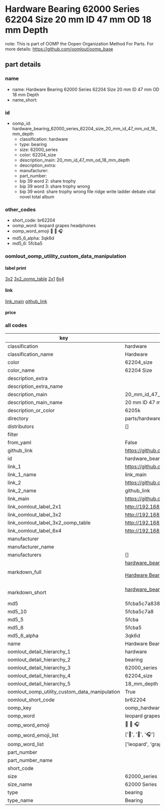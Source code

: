 # Hardware Bearing 62000 Series 62204 Size 20 mm ID 47 mm OD 18 mm Depth  

note: This is part of OOMP the Oopen Organization Method For Parts. For more details: https://github.com/oomlout/oomp_base

##  part details





### name
* name: Hardware Bearing 62000 Series 62204 Size 20 mm ID 47 mm OD 18 mm Depth
* name_short: 
### id
* oomp_id: hardware_bearing_62000_series_62204_size_20_mm_id_47_mm_od_18_mm_depth
  * classification: hardware
  * type: bearing
  * size: 62000_series
  * color: 62204_size
  * description_main: 20_mm_id_47_mm_od_18_mm_depth
  * description_extra: 
  * manufacturer: 
  * part_number: 
  * bip 39 word 2: share trophy
  * bip 39 word 3: share trophy wrong
  * bip 39 word: share trophy wrong file ridge write ladder debate vital novel total album

### other_codes
* short_code: br62204
* oomp_word: leopard grapes headphones
* oomp_word_emoji :leopard: :grapes: :headphones:
* md5_6_alpha: 3qk6d
* md5_6: 5fcba5






### oomlout_oomp_utility_custom_data_manipulation
#### label print
[3x2](http://192.168.1.245:1112/?label=oomp%203qk6d)
[3x2_oomp_table](http://192.168.1.107:1112/?label=oomp%203qk6d)
[2x1](http://192.168.1.242:1112/?label=oomp%203qk6d)
[6x4](http://192.168.1.55:1112/?label=oomp%203qk6d)    

#### link

[link_main](https://github.com/oomlout/oomlout_oomp_current_version_messy/tree/main/parts/hardware_bearing_62000_series_62204_size_20_mm_id_47_mm_od_18_mm_depth) [github_link](https://github.com/oomlout/oomlout_oomp_part_src/tree/main/parts/hardware_bearing_62000_series_62204_size_20_mm_id_47_mm_od_18_mm_depth)                             

#### price







### all codes 
| key | value |  
| --- | --- |  
| classification | hardware |  
| classification_name | Hardware |  
| color | 62204_size |  
| color_name | 62204 Size |  
| description_extra |  |  
| description_extra_name |  |  
| description_main | 20_mm_id_47_mm_od_18_mm_depth |  
| description_main_name | 20 mm ID 47 mm OD 18 mm Depth |  
| description_or_color | 6205k |  
| directory | parts/hardware_bearing_62000_series_62204_size_20_mm_id_47_mm_od_18_mm_depth |  
| distributors | [] |  
| filter |  |  
| from_yaml | False |  
| github_link | https://github.com/oomlout/oomlout_oomp_part_src/tree/main/parts/hardware_bearing_62000_series_62204_size_20_mm_id_47_mm_od_18_mm_depth |  
| id | hardware_bearing_62000_series_62204_size_20_mm_id_47_mm_od_18_mm_depth |  
| link_1 | https://github.com/oomlout/oomlout_oomp_current_version_messy/tree/main/parts/hardware_bearing_62000_series_62204_size_20_mm_id_47_mm_od_18_mm_depth |  
| link_1_name | link_main |  
| link_2 | https://github.com/oomlout/oomlout_oomp_part_src/tree/main/parts/hardware_bearing_62000_series_62204_size_20_mm_id_47_mm_od_18_mm_depth |  
| link_2_name | github_link |  
| link_main | https://github.com/oomlout/oomlout_oomp_current_version_messy/tree/main/parts/hardware_bearing_62000_series_62204_size_20_mm_id_47_mm_od_18_mm_depth |  
| link_oomlout_label_2x1 | http://192.168.1.242:1112/?label=oomp%203qk6d |  
| link_oomlout_label_3x2 | http://192.168.1.245:1112/?label=oomp%203qk6d |  
| link_oomlout_label_3x2_oomp_table | http://192.168.1.107:1112/?label=oomp%203qk6d |  
| link_oomlout_label_6x4 | http://192.168.1.55:1112/?label=oomp%203qk6d |  
| manufacturer |  |  
| manufacturer_name |  |  
| manufacturers | [] |  
| markdown_full | [hardware_bearing_62000_series_62204_size_20_mm_id_47_mm_od_18_mm_depth](https://github.com/oomlout/oomlout_oomp_current_version_messy/tree/main/parts/hardware_bearing_62000_series_62204_size_20_mm_id_47_mm_od_18_mm_depth)<br>[](https://github.com/oomlout/oomlout_oomp_current_version_messy/tree/main/parts/hardware_bearing_62000_series_62204_size_20_mm_id_47_mm_od_18_mm_depth)<br>[Hardware Bearing 62000 Series 62204 Size 20 Mm Id 47 Mm Od 18 Mm Depth](https://github.com/oomlout/oomlout_oomp_current_version_messy/tree/main/parts/hardware_bearing_62000_series_62204_size_20_mm_id_47_mm_od_18_mm_depth)<br><br> |  
| markdown_short | [hardware_bearing_62000_series_62204_size_20_mm_id_47_mm_od_18_mm_depth](https://github.com/oomlout/oomlout_oomp_current_version_messy/tree/main/parts/hardware_bearing_62000_series_62204_size_20_mm_id_47_mm_od_18_mm_depth)<br><br> |  
| md5 | 5fcba5c7a8384f8ffa5cc563fd7a3e29 |  
| md5_10 | 5fcba5c7a8 |  
| md5_5 | 5fcba |  
| md5_6 | 5fcba5 |  
| md5_6_alpha | 3qk6d |  
| name | Hardware Bearing 62000 Series 62204 Size 20 mm ID 47 mm OD 18 mm Depth |  
| oomlout_detail_hierarchy_1 | hardware |  
| oomlout_detail_hierarchy_2 | bearing |  
| oomlout_detail_hierarchy_3 | 62000_series |  
| oomlout_detail_hierarchy_4 | 62204_size |  
| oomlout_detail_hierarchy_5 | 18_mm_depth |  
| oomlout_oomp_utility_custom_data_manipulation | True |  
| oomlout_short_code | br62204 |  
| oomp_key | oomp_hardware_bearing_62000_series_62204_size_20_mm_id_47_mm_od_18_mm_depth |  
| oomp_word | leopard grapes headphones |  
| oomp_word_emoji | :leopard: :grapes: :headphones: |  
| oomp_word_emoji_list | [':leopard:', ':grapes:', ':headphones:'] |  
| oomp_word_list | ['leopard', 'grapes', 'headphones'] |  
| part_number |  |  
| part_number_name |  |  
| short_code |  |  
| size | 62000_series |  
| size_name | 62000 Series |  
| type | bearing |  
| type_name | Bearing |  
